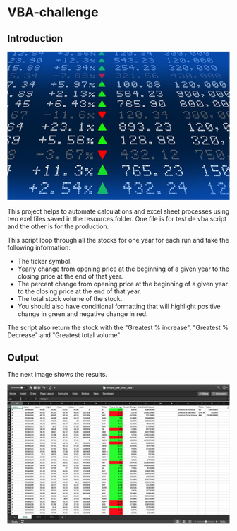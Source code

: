 # VBA-challenge

## Introduction

[![](img/stockmarket.jpg)]()

This project helps to automate calculations and excel sheet processes using two exel files saved in the resources folder. One file is for test de vba script and the other is for the production.

This script loop through all the stocks for one year for each run and take the following information:

- The ticker symbol.
- Yearly change from opening price at the beginning of a given year to the closing price at the end of that year.
- The percent change from opening price at the beginning of a given year to the closing price at the end of that year.
- The total stock volume of the stock.
- You should also have conditional formatting that will highlight positive change in green and negative change in red.

The script also return the stock with the "Greatest % increase", "Greatest % Decrease" and "Greatest total volume"

## Output

The next image shows the results.


[![](img/2016.png)]()

